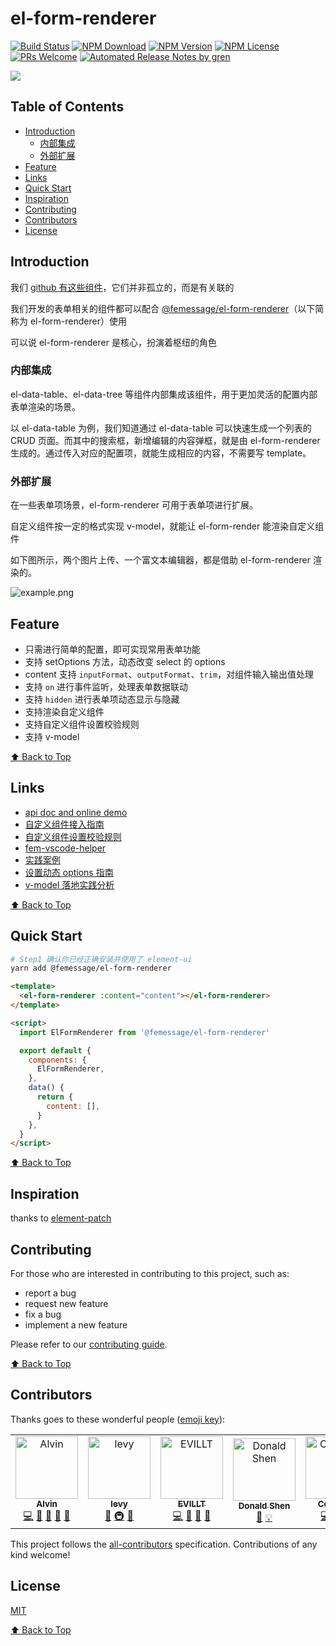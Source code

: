 # el-form-renderer

[![Build Status](https://badgen.net/travis/FEMessage/el-form-renderer/master)](https://travis-ci.com/FEMessage/el-form-renderer)
[![NPM Download](https://badgen.net/npm/dm/@femessage/el-form-renderer)](https://www.npmjs.com/package/@femessage/el-form-renderer)
[![NPM Version](https://badgen.net/npm/v/@femessage/el-form-renderer)](https://www.npmjs.com/package/@femessage/el-form-renderer)
[![NPM License](https://badgen.net/npm/license/@femessage/el-form-renderer)](https://github.com/FEMessage/el-form-renderer/blob/master/LICENSE)
[![PRs Welcome](https://img.shields.io/badge/PRs-welcome-brightgreen.svg)](https://github.com/FEMessage/el-form-renderer/pulls)
[![Automated Release Notes by gren](https://img.shields.io/badge/%F0%9F%A4%96-release%20notes-00B2EE.svg)](https://github-tools.github.io/github-release-notes/)

![](https://i.loli.net/2019/11/14/LBzrKgj7PCdfcev.png)

## Table of Contents

- [Introduction](#introduction)
  - [内部集成](#内部集成)
  - [外部扩展](#外部扩展)
- [Feature](#feature)
- [Links](#links)
- [Quick Start](#quick-start)
- [Inspiration](#inspiration)
- [Contributing](#contributing)
- [Contributors](#contributors)
- [License](#license)

## Introduction

我们 [github 有这些组件](https://github.com/FEMessage)，它们并非孤立的，而是有关联的

我们开发的表单相关的组件都可以配合 [@femessage/el-form-renderer](https://github.com/FEMessage/el-form-renderer)（以下简称为 el-form-renderer）使用

可以说 el-form-renderer 是核心，扮演着枢纽的角色

### 内部集成

el-data-table、el-data-tree 等组件内部集成该组件，用于更加灵活的配置内部表单渲染的场景。

以 el-data-table 为例，我们知道通过 el-data-table 可以快速生成一个列表的 CRUD 页面。而其中的搜索框，新增编辑的内容弹框，就是由 el-form-renderer 生成的。通过传入对应的配置项，就能生成相应的内容，不需要写 template。

### 外部扩展

在一些表单项场景，el-form-renderer 可用于表单项进行扩展。

自定义组件按一定的格式实现 v-model，就能让 el-form-render 能渲染自定义组件

如下图所示，两个图片上传、一个富文本编辑器，都是借助 el-form-renderer 渲染的。

![example.png](https://i.loli.net/2019/11/14/yBUJ4LmjhPWHI9F.png)

## Feature

- 只需进行简单的配置，即可实现常用表单功能
- 支持 setOptions 方法，动态改变 select 的 options
- content 支持 `inputFormat`、`outputFormat`、`trim`，对组件输入输出值处理
- 支持 `on` 进行事件监听，处理表单数据联动
- 支持 `hidden` 进行表单项动态显示与隐藏
- 支持渲染自定义组件
- 支持自定义组件设置校验规则
- 支持 v-model

[⬆ Back to Top](#table-of-contents)

## Links

- [api doc and online demo](https://femessage.github.io/el-form-renderer/)
- [自定义组件接入指南](https://github.com/femessage/el-form-renderer/blob/master/docs/guide-custom-component.md)
- [自定义组件设置校验规则](https://github.com/FEMessage/el-form-renderer/blob/master/docs/guide-custom-rules-in-custom-component.md)
- [fem-vscode-helper](https://marketplace.visualstudio.com/items?itemName=FEMessage.fem-vscode-helper)
- [实践案例](https://zhuanlan.zhihu.com/p/95725645)
- [设置动态 options 指南](https://zhuanlan.zhihu.com/p/97827063)
- [v-model 落地实践分析](https://zhuanlan.zhihu.com/p/108055158)

[⬆ Back to Top](#table-of-contents)

## Quick Start

```sh
# Step1 确认你已经正确安装并使用了 element-ui
yarn add @femessage/el-form-renderer
```

```html
<template>
  <el-form-renderer :content="content"></el-form-renderer>
</template>

<script>
  import ElFormRenderer from '@femessage/el-form-renderer'

  export default {
    components: {
      ElFormRenderer,
    },
    data() {
      return {
        content: [],
      }
    },
  }
</script>
```

[⬆ Back to Top](#table-of-contents)

## Inspiration

thanks to [element-patch](https://github.com/leezng/element-patch)

## Contributing

For those who are interested in contributing to this project, such as:

- report a bug
- request new feature
- fix a bug
- implement a new feature

Please refer to our [contributing guide](https://github.com/FEMessage/.github/blob/master/CONTRIBUTING.md).

[⬆ Back to Top](#table-of-contents)

## Contributors

Thanks goes to these wonderful people ([emoji key](https://allcontributors.org/docs/en/emoji-key)):

<!-- ALL-CONTRIBUTORS-LIST:START - Do not remove or modify this section -->
<!-- prettier-ignore -->
<table>
  <tr>
    <td align="center"><a href="https://github.com/Alvin-Liu"><img src="https://avatars0.githubusercontent.com/u/11909145?v=4" width="100px;" alt="Alvin"/><br /><sub><b>Alvin</b></sub></a><br /><a href="https://github.com/FEMessage/el-form-renderer/commits?author=Alvin-Liu" title="Code">💻</a> <a href="#review-Alvin-Liu" title="Reviewed Pull Requests">👀</a> <a href="https://github.com/FEMessage/el-form-renderer/issues?q=author%3AAlvin-Liu" title="Bug reports">🐛</a> <a href="#blog-Alvin-Liu" title="Blogposts">📝</a> <a href="#ideas-Alvin-Liu" title="Ideas, Planning, & Feedback">🤔</a></td>
    <td align="center"><a href="http://levy.work"><img src="https://avatars3.githubusercontent.com/u/9384365?v=4" width="100px;" alt="levy"/><br /><sub><b>levy</b></sub></a><br /><a href="#review-levy9527" title="Reviewed Pull Requests">👀</a> <a href="#infra-levy9527" title="Infrastructure (Hosting, Build-Tools, etc)">🚇</a> <a href="#ideas-levy9527" title="Ideas, Planning, & Feedback">🤔</a></td>
    <td align="center"><a href="https://evila.me"><img src="https://avatars3.githubusercontent.com/u/19513289?v=4" width="100px;" alt="EVILLT"/><br /><sub><b>EVILLT</b></sub></a><br /><a href="https://github.com/FEMessage/el-form-renderer/commits?author=evillt" title="Code">💻</a> <a href="https://github.com/FEMessage/el-form-renderer/issues?q=author%3Aevillt" title="Bug reports">🐛</a> <a href="#blog-evillt" title="Blogposts">📝</a> <a href="#ideas-evillt" title="Ideas, Planning, & Feedback">🤔</a></td>
    <td align="center"><a href="https://donaldshen.github.io/portfolio"><img src="https://avatars3.githubusercontent.com/u/19591950?v=4" width="100px;" alt="Donald Shen"/><br /><sub><b>Donald Shen</b></sub></a><br /><a href="https://github.com/FEMessage/el-form-renderer/commits?author=donaldshen" title="Documentation">📖</a> <a href="#example-donaldshen" title="Examples">💡</a></td>
    <td align="center"><a href="https://colmugx.github.io"><img src="https://avatars1.githubusercontent.com/u/21327913?v=4" width="100px;" alt="ColMugX"/><br /><sub><b>ColMugX</b></sub></a><br /><a href="https://github.com/FEMessage/el-form-renderer/commits?author=colmugx" title="Code">💻</a> <a href="https://github.com/FEMessage/el-form-renderer/commits?author=colmugx" title="Tests">⚠️</a> <a href="https://github.com/FEMessage/el-form-renderer/commits?author=colmugx" title="Documentation">📖</a></td>
    <td align="center"><a href="http://67.216.223.155/resume/"><img src="https://avatars3.githubusercontent.com/u/26338853?v=4" width="100px;" alt="OuZuYu"/><br /><sub><b>OuZuYu</b></sub></a><br /><a href="https://github.com/FEMessage/el-form-renderer/issues?q=author%3AOuZuYu" title="Bug reports">🐛</a></td>
  </tr>
</table>

<!-- ALL-CONTRIBUTORS-LIST:END -->

This project follows the [all-contributors](https://github.com/all-contributors/all-contributors) specification. Contributions of any kind welcome!

## License

[MIT](./LICENSE)

[⬆ Back to Top](#table-of-contents)
